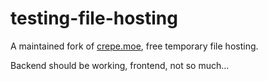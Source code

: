 # testing-file-hosting
A maintained fork of [crepe.moe](https://crepe.moe), free temporary file hosting.

Backend should be working, frontend, not so much...
